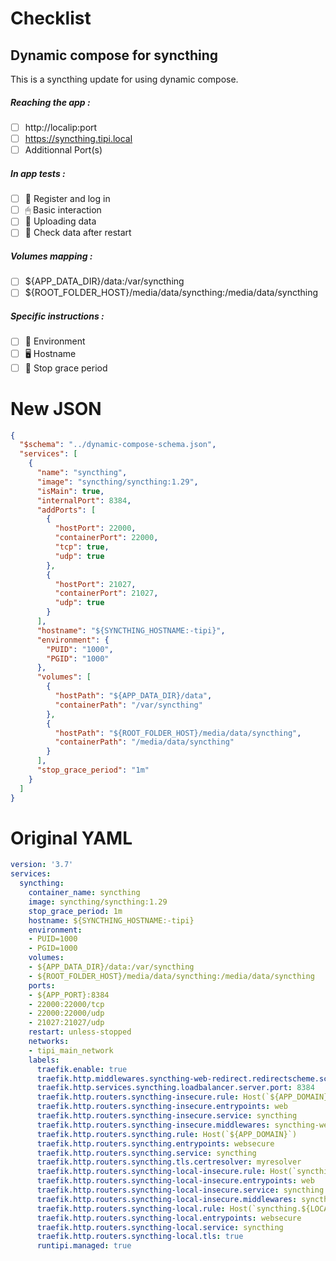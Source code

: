 # Checklist
## Dynamic compose for syncthing
This is a syncthing update for using dynamic compose.
##### Reaching the app :
- [ ] http://localip:port
- [ ] https://syncthing.tipi.local
- [ ] Additionnal Port(s)
##### In app tests :
- [ ] 📝 Register and log in
- [ ] 🖱 Basic interaction
- [ ] 🌆 Uploading data
- [ ] 🔄 Check data after restart
##### Volumes mapping :
- [ ] ${APP_DATA_DIR}/data:/var/syncthing
- [ ] ${ROOT_FOLDER_HOST}/media/data/syncthing:/media/data/syncthing
##### Specific instructions :
- [ ] 🌳 Environment
- [ ] 🖥 Hostname
- [ ] 👼 Stop grace period

# New JSON
```json
{
  "$schema": "../dynamic-compose-schema.json",
  "services": [
    {
      "name": "syncthing",
      "image": "syncthing/syncthing:1.29",
      "isMain": true,
      "internalPort": 8384,
      "addPorts": [
        {
          "hostPort": 22000,
          "containerPort": 22000,
          "tcp": true,
          "udp": true
        },
        {
          "hostPort": 21027,
          "containerPort": 21027,
          "udp": true
        }
      ],
      "hostname": "${SYNCTHING_HOSTNAME:-tipi}",
      "environment": {
        "PUID": "1000",
        "PGID": "1000"
      },
      "volumes": [
        {
          "hostPath": "${APP_DATA_DIR}/data",
          "containerPath": "/var/syncthing"
        },
        {
          "hostPath": "${ROOT_FOLDER_HOST}/media/data/syncthing",
          "containerPath": "/media/data/syncthing"
        }
      ],
      "stop_grace_period": "1m"
    }
  ]
} 
```
# Original YAML
```yaml
version: '3.7'
services:
  syncthing:
    container_name: syncthing
    image: syncthing/syncthing:1.29
    stop_grace_period: 1m
    hostname: ${SYNCTHING_HOSTNAME:-tipi}
    environment:
    - PUID=1000
    - PGID=1000
    volumes:
    - ${APP_DATA_DIR}/data:/var/syncthing
    - ${ROOT_FOLDER_HOST}/media/data/syncthing:/media/data/syncthing
    ports:
    - ${APP_PORT}:8384
    - 22000:22000/tcp
    - 22000:22000/udp
    - 21027:21027/udp
    restart: unless-stopped
    networks:
    - tipi_main_network
    labels:
      traefik.enable: true
      traefik.http.middlewares.syncthing-web-redirect.redirectscheme.scheme: https
      traefik.http.services.syncthing.loadbalancer.server.port: 8384
      traefik.http.routers.syncthing-insecure.rule: Host(`${APP_DOMAIN}`)
      traefik.http.routers.syncthing-insecure.entrypoints: web
      traefik.http.routers.syncthing-insecure.service: syncthing
      traefik.http.routers.syncthing-insecure.middlewares: syncthing-web-redirect
      traefik.http.routers.syncthing.rule: Host(`${APP_DOMAIN}`)
      traefik.http.routers.syncthing.entrypoints: websecure
      traefik.http.routers.syncthing.service: syncthing
      traefik.http.routers.syncthing.tls.certresolver: myresolver
      traefik.http.routers.syncthing-local-insecure.rule: Host(`syncthing.${LOCAL_DOMAIN}`)
      traefik.http.routers.syncthing-local-insecure.entrypoints: web
      traefik.http.routers.syncthing-local-insecure.service: syncthing
      traefik.http.routers.syncthing-local-insecure.middlewares: syncthing-web-redirect
      traefik.http.routers.syncthing-local.rule: Host(`syncthing.${LOCAL_DOMAIN}`)
      traefik.http.routers.syncthing-local.entrypoints: websecure
      traefik.http.routers.syncthing-local.service: syncthing
      traefik.http.routers.syncthing-local.tls: true
      runtipi.managed: true
 
```
